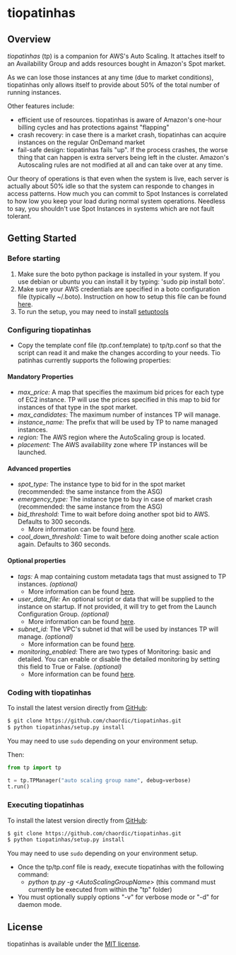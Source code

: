 # tiopatinhas #

## Overview ##

*tiopatinhas* (tp) is a companion for AWS's Auto Scaling. It attaches itself to an
Availability Group and adds resources bought in Amazon's Spot market.

As we can lose those instances at any time (due to market conditions),
tiopatinhas only allows itself to provide about 50% of the total number of
running instances.

Other features include:

* efficient use of resources. tiopatinhas is aware of Amazon's one-hour
billing cycles and has protections against "flapping"
* crash recovery: in case there is a market crash, tiopatinhas can acquire
instances on the regular OnDemand market
* fail-safe design: tiopatinhas fails "up". If the process crashes, the worse
thing that can happen is extra servers being left in the cluster. Amazon's
Autoscaling rules are not modified at all and can take over at any time.

Our theory of operations is that even when the system is live, each server is
actually about 50% idle so that the system can responde to changes in access
patterns. How much you can commit to Spot Instances is correlated to how low you
keep your load during normal system operations. Needless to say, you shouldn't
use Spot Instances in systems which are not fault tolerant.

## Getting Started ##


### Before starting ###

1. Make sure the boto python package is installed in your system. If you
use debian or ubuntu you can install it by typing: 'sudo pip install boto'.
2. Make sure your AWS credentials are specified in a boto configuration file
(typically ~/.boto). Instruction on how to setup this file can be found [here](https://code.google.com/p/boto/wiki/BotoConfig).
3. To run the setup, you may need to install [setuptools](https://setuptools.readthedocs.io/en/latest/)

### Configuring tiopatinhas ###

* Copy the template conf file (tp.conf.template) to tp/tp.conf so that the
script can read it and make the changes according to your needs. Tio patinhas
currently supports the following properties:

#### Mandatory Properties

* *max_price:* A map that specifies the maximum bid prices for each type
  of EC2 instance. TP will use the prices specified in this map to bid for
  instances of that type in the spot market.
* *max_candidates:* The maximum number of instances TP will manage.
* *instance_name:* The prefix that will be used by TP to name managed instances.
* *region:* The AWS region where the AutoScaling group is located.
* *placement:* The AWS availability zone where TP instances will be launched.

#### Advanced properties

* *spot_type:* The instance type to bid for in the spot market (recommended: the same instance from the ASG)
* *emergency_type:* The instance type to buy in case of market crash (recommended: the same instance from the ASG)
* *bid_threshold:* Time to wait before doing another spot bid to AWS. Defaults to 300 seconds.
    * More information can be found [here](https://aws.amazon.com/ec2/spot/pricing/).
* *cool_down_threshold:* Time to wait before doing another scale action again. Defaults to 360 seconds.

#### Optional properties
* *tags:* A map containing custom metadata tags that must assigned to TP instances. *(optional)*
    * More information can be found [here](http://docs.aws.amazon.com/AWSEC2/latest/UserGuide/Using_Tags.html).
* *user_data_file:* An optional script or data that will be supplied to the instance on startup.
  If not provided, it will try to get from the Launch Configuration Group. *(optional)*
    * More information can be found [here](http://docs.aws.amazon.com/AWSEC2/latest/UserGuide/AESDG-chapter-instancedata.html).
* *subnet_id:* The VPC's subnet id that will be used by instances TP will manage. *(optional)*
    * More information can be found [here](http://docs.aws.amazon.com/AmazonVPC/latest/UserGuide/VPC_Subnets.html).
* *monitoring_enabled:* There are two types of Monitoring: basic and detailed.
  You can enable or disable the detailed monitoring by setting this field to True or False. *(optional)*
    * More information can be found [here](https://aws.amazon.com/cloudwatch/details/#amazon-ec2-monitoring).

### Coding with tiopatinhas  ###

To install the latest version directly from [GitHub](https://github.com/chaordic/tiopatinhas):

```bash
$ git clone https://github.com/chaordic/tiopatinhas.git
$ python tiopatinhas/setup.py install
```

You may need to use `sudo` depending on your environment setup.

Then:

```python
from tp import tp

t = tp.TPManager("auto scaling group name", debug=verbose)
t.run()
```

### Executing tiopatinhas ###

To install the latest version directly from [GitHub](https://github.com/chaordic/tiopatinhas):

```bash
$ git clone https://github.com/chaordic/tiopatinhas.git
$ python tiopatinhas/setup.py install
```

You may need to use `sudo` depending on your environment setup.

* Once the tp/tp.conf file is ready, execute tiopatinhas with the following command:
    * _python tp.py -g \<AutoScalingGroupName\>_ (this command must currently be executed from within the "tp" folder)
* You must optionally supply options "-v" for verbose mode or "-d" for daemon mode.

## License

tiopatinhas is available under the [MIT license](LICENSE).